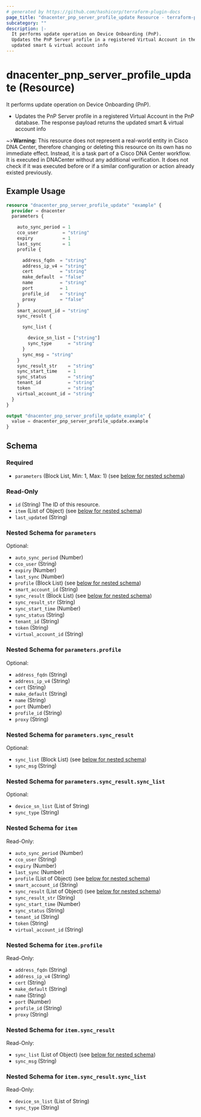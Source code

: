 ```yaml
---
# generated by https://github.com/hashicorp/terraform-plugin-docs
page_title: "dnacenter_pnp_server_profile_update Resource - terraform-provider-dnacenter"
subcategory: ""
description: |-
  It performs update operation on Device Onboarding (PnP).
  Updates the PnP Server profile in a registered Virtual Account in the PnP database. The response payload returns the
  updated smart & virtual account info
---
```


# dnacenter_pnp_server_profile_update (Resource)

It performs update operation on Device Onboarding (PnP).

- Updates the PnP Server profile in a registered Virtual Account in the PnP database. The response payload returns the
updated smart & virtual account info

~>**Warning:**
This resource does not represent a real-world entity in Cisco DNA Center, therefore changing or deleting this resource on its own has no immediate effect.
Instead, it is a task part of a Cisco DNA Center workflow. It is executed in DNACenter without any additional verification. It does not check if it was executed before or if a similar configuration or action already existed previously.

## Example Usage

```terraform
resource "dnacenter_pnp_server_profile_update" "example" {
  provider = dnacenter
  parameters {

    auto_sync_period = 1
    cco_user         = "string"
    expiry           = 1
    last_sync        = 1
    profile {

      address_fqdn  = "string"
      address_ip_v4 = "string"
      cert          = "string"
      make_default  = "false"
      name          = "string"
      port          = 1
      profile_id    = "string"
      proxy         = "false"
    }
    smart_account_id = "string"
    sync_result {

      sync_list {

        device_sn_list = ["string"]
        sync_type      = "string"
      }
      sync_msg = "string"
    }
    sync_result_str    = "string"
    sync_start_time    = 1
    sync_status        = "string"
    tenant_id          = "string"
    token              = "string"
    virtual_account_id = "string"
  }
}

output "dnacenter_pnp_server_profile_update_example" {
  value = dnacenter_pnp_server_profile_update.example
}
```

<!-- schema generated by tfplugindocs -->
## Schema

### Required

- `parameters` (Block List, Min: 1, Max: 1) (see [below for nested schema](#nestedblock--parameters))

### Read-Only

- `id` (String) The ID of this resource.
- `item` (List of Object) (see [below for nested schema](#nestedatt--item))
- `last_updated` (String)

<a id="nestedblock--parameters"></a>
### Nested Schema for `parameters`

Optional:

- `auto_sync_period` (Number)
- `cco_user` (String)
- `expiry` (Number)
- `last_sync` (Number)
- `profile` (Block List) (see [below for nested schema](#nestedblock--parameters--profile))
- `smart_account_id` (String)
- `sync_result` (Block List) (see [below for nested schema](#nestedblock--parameters--sync_result))
- `sync_result_str` (String)
- `sync_start_time` (Number)
- `sync_status` (String)
- `tenant_id` (String)
- `token` (String)
- `virtual_account_id` (String)

<a id="nestedblock--parameters--profile"></a>
### Nested Schema for `parameters.profile`

Optional:

- `address_fqdn` (String)
- `address_ip_v4` (String)
- `cert` (String)
- `make_default` (String)
- `name` (String)
- `port` (Number)
- `profile_id` (String)
- `proxy` (String)


<a id="nestedblock--parameters--sync_result"></a>
### Nested Schema for `parameters.sync_result`

Optional:

- `sync_list` (Block List) (see [below for nested schema](#nestedblock--parameters--sync_result--sync_list))
- `sync_msg` (String)

<a id="nestedblock--parameters--sync_result--sync_list"></a>
### Nested Schema for `parameters.sync_result.sync_list`

Optional:

- `device_sn_list` (List of String)
- `sync_type` (String)




<a id="nestedatt--item"></a>
### Nested Schema for `item`

Read-Only:

- `auto_sync_period` (Number)
- `cco_user` (String)
- `expiry` (Number)
- `last_sync` (Number)
- `profile` (List of Object) (see [below for nested schema](#nestedobjatt--item--profile))
- `smart_account_id` (String)
- `sync_result` (List of Object) (see [below for nested schema](#nestedobjatt--item--sync_result))
- `sync_result_str` (String)
- `sync_start_time` (Number)
- `sync_status` (String)
- `tenant_id` (String)
- `token` (String)
- `virtual_account_id` (String)

<a id="nestedobjatt--item--profile"></a>
### Nested Schema for `item.profile`

Read-Only:

- `address_fqdn` (String)
- `address_ip_v4` (String)
- `cert` (String)
- `make_default` (String)
- `name` (String)
- `port` (Number)
- `profile_id` (String)
- `proxy` (String)


<a id="nestedobjatt--item--sync_result"></a>
### Nested Schema for `item.sync_result`

Read-Only:

- `sync_list` (List of Object) (see [below for nested schema](#nestedobjatt--item--sync_result--sync_list))
- `sync_msg` (String)

<a id="nestedobjatt--item--sync_result--sync_list"></a>
### Nested Schema for `item.sync_result.sync_list`

Read-Only:

- `device_sn_list` (List of String)
- `sync_type` (String)


